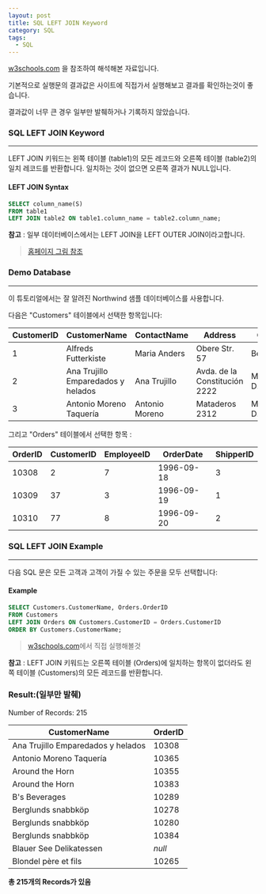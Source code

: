 ```yaml
---
layout: post
title: SQL LEFT JOIN Keyword
category: SQL
tags:
  - SQL
---
```




[w3schools.com](www.w3schools.com/sql) 을 참조하여 해석해본 자료입니다.

기본적으로 실행문의 결과값은 사이트에 직접가서 실행해보고 결과를 확인하는것이 좋습니다.

결과값이 너무 큰 경우 일부만 발췌하거나 기록하지 않았습니다.





### SQL LEFT JOIN Keyword

---

LEFT JOIN 키워드는 왼쪽 테이블 (table1)의 모든 레코드와 오른쪽 테이블 (table2)의 일치 레코드를 반환합니다. 일치하는 것이 없으면 오른쪽 결과가 NULL입니다.



#### LEFT JOIN Syntax



```sql
SELECT column_name(S)
FROM table1
LEFT JOIN table2 ON table1.column_name = table2.column_name;
```
**참고** : 일부 데이터베이스에서는 LEFT JOIN을 LEFT OUTER JOIN이라고합니다.

>[홈페이지 그림 참조](https://www.w3schools.com/sql/sql_join_inner.asp)





### Demo Database

---

이 튜토리얼에서는 잘 알려진 Northwind 샘플 데이터베이스를 사용합니다.

다음은 "Customers" 테이블에서 선택한 항목입니다:



| CustomerID | CustomerName                       | ContactName    | Address                       | City        | PostalCode | Country |
| ---------- | ---------------------------------- | -------------- | ----------------------------- | ----------- | ---------- | ------- |
| 1          | Alfreds Futterkiste                | Maria Anders   | Obere Str. 57                 | Berlin      | 12209      | Germany |
| 2          | Ana Trujillo Emparedados y helados | Ana Trujillo   | Avda. de la Constitución 2222 | México D.F. | 05021      | Mexico  |
| 3          | Antonio Moreno Taquería            | Antonio Moreno | Mataderos 2312                | México D.F. | 05023      | Mexico  |



그리고 "Orders" 테이블에서 선택한 항목 :



| OrderID | CustomerID | EmployeeID | OrderDate  | ShipperID |
| ------- | ---------- | ---------- | ---------- | --------- |
| 10308   | 2          | 7          | 1996-09-18 | 3         |
| 10309   | 37         | 3          | 1996-09-19 | 1         |
| 10310   | 77         | 8          | 1996-09-20 | 2         |



### SQL LEFT JOIN Example

---

다음 SQL 문은 모든 고객과 고객이 가질 수 있는 주문을 모두 선택합니다:



#### Example

```sql
SELECT Customers.CustomerName, Orders.OrderID
FROM Customers
LEFT JOIN Orders ON Customers.CustomerID = Orders.CustomerID
ORDER BY Customers.CustomerName;
```

> [w3schools.com](www.w3schools.com/sql)에서 직접 실행해볼것

**참고** : LEFT JOIN 키워드는 오른쪽 테이블 (Orders)에 일치하는 항목이 없더라도 왼쪽 테이블 (Customers)의 모든 레코드를 반환합니다.



### Result:(일부만 발췌)

Number of Records: 215

| CustomerName                       | OrderID |
| ---------------------------------- | ------- |
| Ana Trujillo Emparedados y helados | 10308   |
| Antonio Moreno Taquería            | 10365   |
| Around the Horn                    | 10355   |
| Around the Horn                    | 10383   |
| B's Beverages                      | 10289   |
| Berglunds snabbköp                 | 10278   |
| Berglunds snabbköp                 | 10280   |
| Berglunds snabbköp                 | 10384   |
| Blauer See Delikatessen            | *null*  |
| Blondel père et fils               | 10265   |

**총 215개의 Records가 있음**